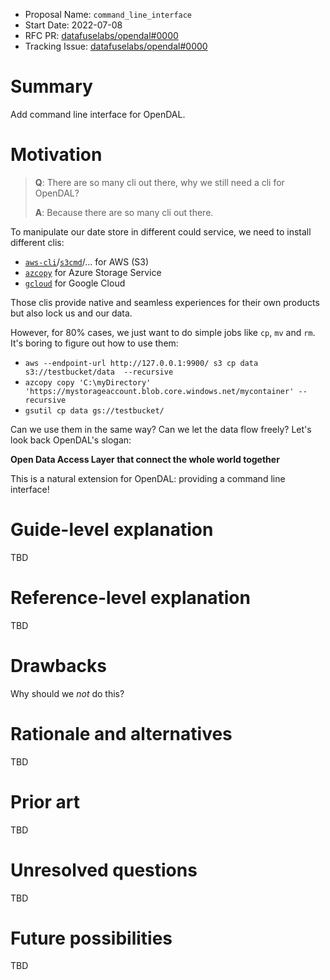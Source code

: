- Proposal Name: `command_line_interface`
- Start Date: 2022-07-08
- RFC PR: [datafuselabs/opendal#0000](https://github.com/datafuselabs/opendal/pull/0000)
- Tracking Issue: [datafuselabs/opendal#0000](https://github.com/datafuselabs/opendal/issues/0000)

# Summary

Add command line interface for OpenDAL.

# Motivation

> **Q**: There are so many cli out there, why we still need a cli for OpenDAL?
> 
> **A**: Because there are so many cli out there.

To manipulate our date store in different could service, we need to install different clis:

- [`aws-cli`]/[`s3cmd`]/... for AWS (S3)
- [`azcopy`] for Azure Storage Service
- [`gcloud`] for Google Cloud

Those clis provide native and seamless experiences for their own products but also lock us and our data. 

However, for 80% cases, we just want to do simple jobs like `cp`, `mv` and `rm`. It's boring to figure out how to use them:

- `aws --endpoint-url http://127.0.0.1:9900/ s3 cp data s3://testbucket/data  --recursive`
- `azcopy copy 'C:\myDirectory' 'https://mystorageaccount.blob.core.windows.net/mycontainer' --recursive`
- `gsutil cp data gs://testbucket/`

Can we use them in the same way? Can we let the data flow freely? Let's look back OpenDAL's slogan:

**Open Data Access Layer that connect the whole world together**

This is a natural extension for OpenDAL: providing a command line interface!

# Guide-level explanation

TBD

# Reference-level explanation

TBD

# Drawbacks

Why should we *not* do this?

# Rationale and alternatives

TBD

# Prior art

TBD

# Unresolved questions

TBD

# Future possibilities

TBD

[`aws-cli`]: https://github.com/aws/aws-cli
[`s3cmd`]: https://s3tools.org/s3cmd 
[`azcopy`]: https://github.com/Azure/azure-storage-azcopy
[`gcloud`]: https://cloud.google.com/sdk/docs/install

